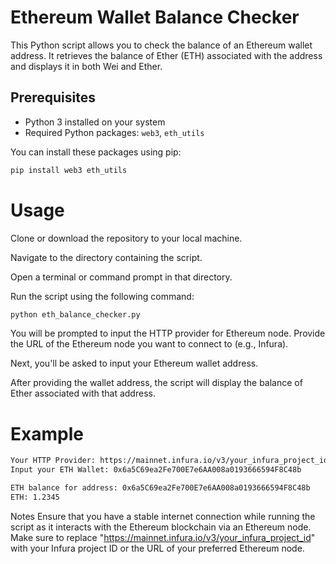 # Ethereum Wallet Balance Checker

This Python script allows you to check the balance of an Ethereum wallet address. It retrieves the balance of Ether (ETH) associated with the address and displays it in both Wei and Ether.

## Prerequisites

- Python 3 installed on your system
- Required Python packages: `web3`, `eth_utils`

You can install these packages using pip:

```bash
pip install web3 eth_utils
```

# Usage
Clone or download the repository to your local machine.

Navigate to the directory containing the script.

Open a terminal or command prompt in that directory.

Run the script using the following command:

```bash
python eth_balance_checker.py
```
You will be prompted to input the HTTP provider for Ethereum node. Provide the URL of the Ethereum node you want to connect to (e.g., Infura).

Next, you'll be asked to input your Ethereum wallet address.

After providing the wallet address, the script will display the balance of Ether associated with that address.

# Example
```bash
Your HTTP Provider: https://mainnet.infura.io/v3/your_infura_project_id
Input your ETH Wallet: 0x6a5C69ea2Fe700E7e6AA008a0193666594F8C48b

ETH balance for address: 0x6a5C69ea2Fe700E7e6AA008a0193666594F8C48b
ETH: 1.2345
```

Notes
Ensure that you have a stable internet connection while running the script as it interacts with the Ethereum blockchain via an Ethereum node.
Make sure to replace "https://mainnet.infura.io/v3/your_infura_project_id" with your Infura project ID or the URL of your preferred Ethereum node.
